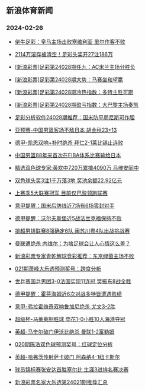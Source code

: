 ## 新浪体育新闻 
### 2024-02-26

+ [佬牛足彩：皇马主场击败塞维利亚 里尔作客不败](https://sports.sina.com.cn/l/2024-02-25/doc-inakfkcq5956282.shtml)

+ [2114万滚存被清空！足彩头奖开27注186万](https://sports.sina.com.cn/l/2024-02-25/doc-inakfcvr3395059.shtml)

+ [[新浪彩票]足彩第24028期任九：AC米兰主场分胜负](https://sports.sina.com.cn/l/2024-02-25/doc-inakfcvu2843488.shtml)

+ [[新浪彩票]足彩第24028期大势：马赛坐和望赢](https://sports.sina.com.cn/l/2024-02-25/doc-inakfcvn8838782.shtml)

+ [[新浪彩票]足彩第24028期冷热指数：多特主胜可期](https://sports.sina.com.cn/l/2024-02-25/doc-inakfcvu2843704.shtml)

+ [[新浪彩票]足彩第24028期盈亏指数：大巴黎主场奏凯](https://sports.sina.com.cn/l/2024-02-25/doc-inakfcvn8839731.shtml)

+ [足彩分析软件24028期推荐：国米防平局尼斯可作胆](https://sports.sina.com.cn/l/2024-02-25/doc-inakfcvr3412382.shtml)

+ [亚预赛-中国男篮客场不敌日本 胡金秋23+13](https://sports.sina.com.cn/basketball/cba/2024-02-25/doc-inakfute8514490.shtml)

+ [德甲-凯恩双响+补时绝杀 拜仁2-1莱比锡止连败](https://sports.sina.com.cn/global/germany/2024-02-25/doc-inakfcvu2847923.shtml)

+ [中国男篮88年来首次在FIBA体系比赛输给日本](https://sports.sina.com.cn/basketball/cba/2024-02-25/doc-inakfutk5734255.shtml)

+ [精选双色球专家:黄欢中720万累擒4090万 吕维安同中](https://sports.sina.com.cn/l/2024-02-25/doc-inakfutn2507727.shtml)

+ [双色球头奖3注1千万落3地 奖池余额22.92亿元](https://sports.sina.com.cn/l/2024-02-25/doc-inakhmre2175691.shtml)

+ [上赛季5大联赛冠军 目前仅巴黎领跑联赛](https://sports.sina.com.cn/g/pl/2024-02-25/doc-inakfute8527142.shtml)

+ [意甲提醒：国米后防线近7场有6场零封对手](https://sports.sina.com.cn/l/2024-02-25/doc-inakfkck8746052.shtml)

+ [德甲提醒：沃尔夫斯堡近5战法兰克福保持不败](https://sports.sina.com.cn/l/2024-02-25/doc-inakfkcp3301363.shtml)

+ [排超男排联赛8强确定6队 闽苏川粤4队出战挑战赛](https://sports.sina.com.cn/others/volleyball/2024-02-25/doc-inakhfic2867825.shtml)

+ [曼联遭绝杀 内维尔：为啥足球会让人心情这么差？](https://sports.sina.com.cn/g/pl/2024-02-25/doc-inakfute8524671.shtml)

+ [新浪彩票专家青乾解球竞彩推荐：东京绿茵主场不败](https://sports.sina.com.cn/l/2024-02-25/doc-inakfkcs2747259.shtml)

+ [021期萧峰大乐透预测奖号：跨度分析](https://sports.sina.com.cn/l/2024-02-25/doc-inakfcvn8853967.shtml)

+ [世乒赛国乒男团3-0法国实现11连冠 樊振东8战全胜](https://sports.sina.com.cn/others/pingpang/2024-02-25/doc-inakhfic2871256.shtml)

+ [德甲提醒：霍芬海姆近6次对战多特皆遭遇败绩](https://sports.sina.com.cn/l/2024-02-25/doc-inakfkck8744208.shtml)

+ [意甲-弗拉霍维奇双响鲁加尼绝杀 尤文3-2胜](https://sports.sina.com.cn/g/seriea/2024-02-25/doc-inakhmre2177355.shtml)

+ [超级杯-马莱莱制胜球 申花1-0小胜10人海港夺冠](https://sports.sina.com.cn/china/j/2024-02-25/doc-inakfyzk2407097.shtml)

+ [英超-马奎尔破门伊沃比绝杀 曼联1-2富勒姆](https://sports.sina.com.cn/g/pl/2024-02-25/doc-inakfcvu2844018.shtml)

+ [020期陈浩双色球预测奖号：红球定位分析](https://sports.sina.com.cn/l/2024-02-23/doc-inaizhpi0813247.shtml)

+ [英超-哈弗茨传射萨卡破门 阿森纳4-1纽卡斯尔](https://sports.sina.com.cn/g/pl/2024-02-25/doc-inakfcvn8842751.shtml)

+ [球员锦标赛张安达首胜塞尔比 生涯3进排名赛决赛](https://sports.sina.com.cn/others/snooker/2024-02-25/doc-inakfcvn8855497.shtml)

+ [新浪彩票名家大乐透第24021期推荐汇总](https://sports.sina.com.cn/l/2024-02-25/doc-inakfkck8728114.shtml)

